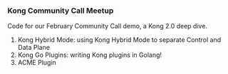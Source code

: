### Kong Community Call Meetup

Code for our February Community Call demo, a Kong 2.0 deep dive.

1. Kong Hybrid Mode: using Kong Hybrid Mode to separate Control and Data Plane
2. Kong Go Plugins: writing Kong plugins in Golang!
3. ACME Plugin
